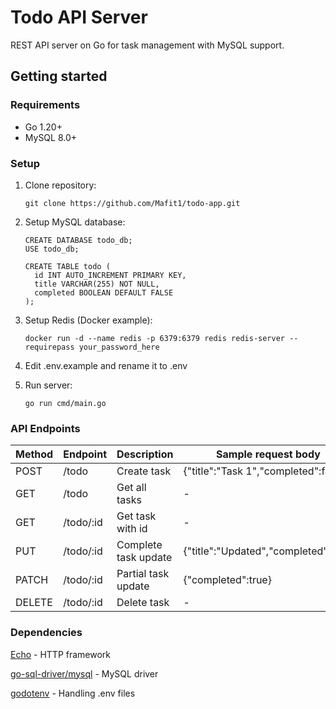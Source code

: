 # Todo API Server

REST API server on Go for task management with MySQL support.

## Getting started

### Requirements
- Go 1.20+
- MySQL 8.0+

### Setup
1. Clone repository:
   ```
   git clone https://github.com/Mafit1/todo-app.git
   ```
   
2. Setup MySQL database:
   ```
   CREATE DATABASE todo_db;
   USE todo_db;

   CREATE TABLE todo (
     id INT AUTO_INCREMENT PRIMARY KEY,
     title VARCHAR(255) NOT NULL,
     completed BOOLEAN DEFAULT FALSE
   );
   ```
   
3. Setup Redis (Docker example):
   ```
   docker run -d --name redis -p 6379:6379 redis redis-server --requirepass your_password_here
   ```

4. Edit .env.example and rename it to .env

5. Run server:
   ```
   go run cmd/main.go
   ```

### API Endpoints

| Method | Endpoint | Description | Sample request body |
| ------ | -------- | ----------- | ------------------- |
| POST   | /todo   | Create task | {"title":"Task 1","completed":false} |
| GET   | /todo   | Get all tasks | - |
| GET   | /todo/:id   | Get task with id | - |
| PUT   | /todo/:id   | Complete task update | {"title":"Updated","completed":true} |
| PATCH   | /todo/:id   | Partial task update | {"completed":true} |
| DELETE   | /todo/:id   | Delete task | - |

### Dependencies
[Echo](https://echo.labstack.com/) - HTTP framework

[go-sql-driver/mysql](https://github.com/go-sql-driver/mysql) - MySQL driver

[godotenv](https://github.com/joho/godotenv) - Handling .env files
